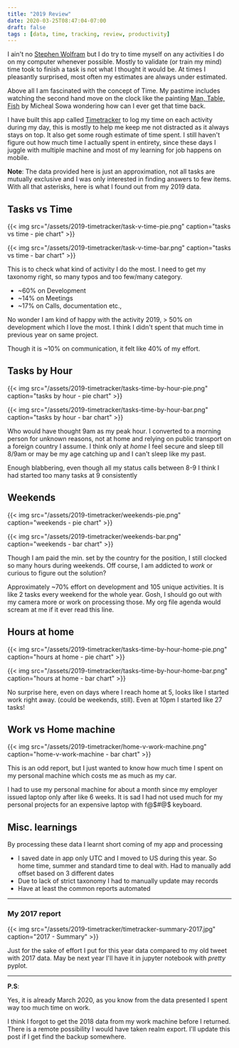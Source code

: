 ```yaml
---
title: "2019 Review"
date: 2020-03-25T08:47:04-07:00
draft: false
tags : [data, time, tracking, review, productivity]
---
```



I ain't no [Stephen Wolfram](https://writings.stephenwolfram.com/2012/03/the-personal-analytics-of-my-life/) but I do try to time myself on any activities I do on my computer whenever possible. Mostly to validate (or train my mind) time took to finish a task is not what I thought it would be. At times I pleasantly surprised, most often my estimates are always under estimated.

Above all I am fascinated with the concept of Time. My pastime includes watching the second hand move on the clock like the painting [Man, Table, Fish](https://www.wikiart.org/en/michael-sowa/man-table-fish) by Micheal Sowa wondering how can I ever get that time back.

I have built this app called [Timetracker](/projects/timetracker/) to log my time on each activity during my day, this is mostly to help me keep me not distracted as it always stays on top. It also get some rough estimate of time spent. I still haven't figure out how much time I actually spent in entirety, since these days I juggle with multiple machine and most of my learning for job happens on mobile.

**Note**: The data provided here is just an approximation, not all tasks are mutually exclusive and I was only interested in finding answers to few items. With all that asterisks, here is what I found out from my 2019 data.


## Tasks vs Time

{{< img src="/assets/2019-timetracker/task-v-time-pie.png"  caption="tasks vs time - pie chart" >}}

{{< img src="/assets/2019-timetracker/task-v-time-bar.png"  caption="tasks vs time - bar chart" >}}

This is to check what kind of activity I do the most. I need to get my taxonomy right, so many typos and too few/many category.

  * ~60% on Development
  * ~14% on Meetings
  * ~17% on Calls, documentation etc.,

No wonder I am kind of happy with the activity 2019, > 50% on development which I love the most. I think I didn't spent that much time in previous year on same project. 

Though it is ~10% on communication, it felt like 40% of my effort. 


## Tasks by Hour


{{< img src="/assets/2019-timetracker/tasks-time-by-hour-pie.png"  caption="tasks by hour - pie chart" >}}

{{< img src="/assets/2019-timetracker/tasks-time-by-hour-bar.png"  caption="tasks by hour - bar chart" >}}


Who would have thought 9am as my peak hour. I converted to a morning person for unknown reasons, not at home and relying on public transport on a foreign country I assume. I think only at *home* I feel secure and sleep till 8/9am or may be my age catching up and I can't sleep like my past.

Enough blabbering, even though all my status calls between 8-9 I think I had started too many tasks at 9 consistently 


## Weekends


{{< img src="/assets/2019-timetracker/weekends-pie.png"  caption="weekends - pie chart" >}}

{{< img src="/assets/2019-timetracker/weekends-bar.png"  caption="weekends - bar chart" >}}

Though I am paid the min. set by the country for the position, I still clocked so many hours during weekends. Off course, I am addicted to _work_ or curious to figure out the solution? 


Approximately ~70% effort on development and 105 unique activities. It is like 2 tasks every weekend for the whole year. Gosh, I should go out with my camera more or work on processing those. My org file agenda would scream at me if it ever read this line.


## Hours at home


{{< img src="/assets/2019-timetracker/tasks-time-by-hour-home-pie.png"  caption="hours at home - pie chart" >}}

{{< img src="/assets/2019-timetracker/tasks-time-by-hour-home-bar.png"  caption="hours at home - bar chart" >}}

No surprise here, even on days where I reach home at 5, looks like I started work right away. (could be weekends, still). Even at 10pm I started like 27 tasks!



## Work vs Home machine

{{< img src="/assets/2019-timetracker/home-v-work-machine.png"  caption="home-v-work-machine - bar chart" >}}

This is an odd report, but I just wanted to know how much time I spent on my personal machine which costs me as much as my car. 

I had to use my personal machine for about a month since my employer issued laptop only after like 6 weeks. It is sad I had not used much for my personal projects for an expensive laptop with f@$#@$ keyboard.



## Misc. learnings

By processing these data I learnt short coming of my app and processing

  * I saved date in app only UTC and I moved to US during this year. So home time, summer and standard time to deal with. Had to manually add offset based on 3 different dates
  * Due to lack of strict taxonomy I had to manually update may records
  * Have at least the common reports automated

---

### My 2017 report


{{< img src="/assets/2019-timetracker/timetracker-summary-2017.jpg"  caption="2017 - Summary" >}}

Just for the sake of effort I put for this year data compared to my old tweet with 2017 data. May be next year I'll have it in jupyter notebook with _pretty_ pyplot. 

---

**P.S**: 

Yes, it is already March 2020, as you know from the data presented I spent way too much time on work. 

I think I forgot to get the 2018 data from my work machine before I returned. There is a remote possibility I would have taken realm export. I'll update this post if I get find the backup somewhere.